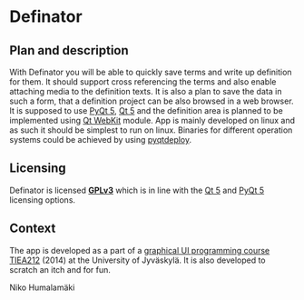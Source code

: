 
# Definator

## Plan and description

With Definator you will be able to quickly save terms and write up definition
for them. It should support cross referencing the terms and also enable
attaching media to the definition texts. It is also a plan to save the data in
such a form, that a definition project can be also browsed in a web browser. It
is supposed to use [PyQt 5](http://www.riverbankcomputing.co.uk/software/pyqt/intro), [Qt 5](http://qt-project.org/qt5) and the definition area is planned to be
implemented using [Qt WebKit](http://qt-project.org/doc/qt-5/qtwebkit-index.html) module.  App is mainly developed on linux and as
such it should be simplest to run on linux. Binaries for different operation systems could
be achieved by using [pyqtdeploy](http://www.riverbankcomputing.com/software/pyqtdeploy/).


## Licensing

Definator is licensed **[GPLv3](http://www.gnu.org/licenses/gpl-3.0.txt)** which
is in line with the [Qt 5](http://qt-project.org/doc/qt-5/licensing.html) and [PyQt 5](http://www.riverbankcomputing.co.uk/software/pyqt/license) licensing options.

## Context

The app is developed as a part of a
[graphical UI programming course TIEA212](http://appro.mit.jyu.fi/gko/) (2014)
at the University of Jyväskylä. It is also developed to scratch an itch and for
fun.

Niko Humalamäki <nikohuma at gmail.com>
